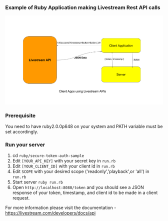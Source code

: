 ### Example of Ruby Application making Livestream Rest API calls

![Flow](flow.png)

### Prerequisite

You need to have ruby2.0.0p648 on your system and PATH variable must be set accordingly.

### Run your server

1. cd `ruby/secure-token-auth-sample`
2. Edit `[YOUR_API_KEY]` with your secret key in `run.rb`
3. Edit `[YOUR_CLIENT_ID]` with your client id in `run.rb`
4. Edit `SCOPE` with your desired scope ('readonly','playback',or 'all') in `run.rb`
5. Start server `ruby run.rb`
6. Open `http://localhost:8080/token` and you should see a JSON response of your token, timestamp, and client id to be made in a client request. 

For more information please visit the documentation - https://livestream.com/developers/docs/api